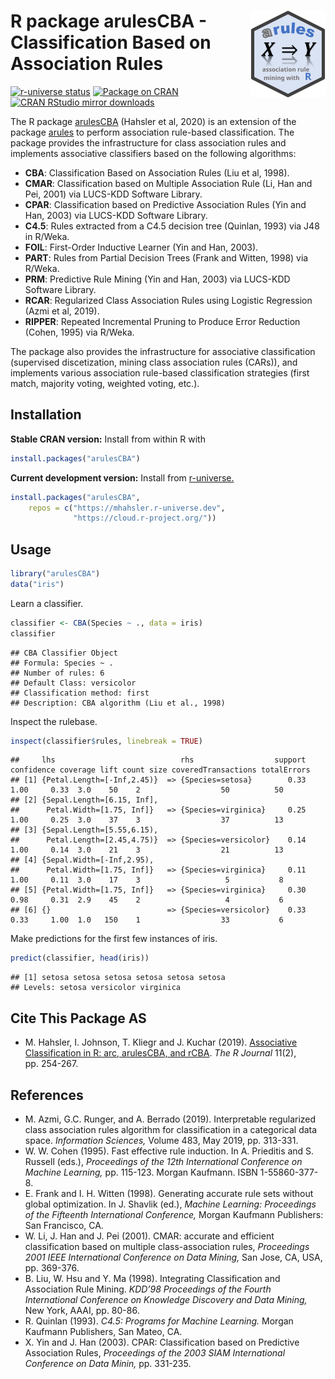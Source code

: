 
# <img src="man/figures/logo.svg" align="right" height="139" /> R package arulesCBA - Classification Based on Association Rules

[![r-universe
status](https://mhahsler.r-universe.dev/badges/arulesCBA)](https://mhahsler.r-universe.dev/arulesCBA)
[![Package on
CRAN](https://www.r-pkg.org/badges/version/arulesCBA)](https://CRAN.R-project.org/package=arulesCBA)
[![CRAN RStudio mirror
downloads](https://cranlogs.r-pkg.org/badges/arulesCBA)](https://CRAN.R-project.org/package=arulesCBA)

The R package [arulesCBA](https://cran.r-project.org/package=arulesCBA)
(Hahsler et al, 2020) is an extension of the package
[arules](https://cran.r-project.org/package=arules) to perform
association rule-based classification. The package provides the
infrastructure for class association rules and implements associative
classifiers based on the following algorithms:

- **CBA**: Classification Based on Association Rules (Liu et al, 1998).
- **CMAR**: Classification based on Multiple Association Rule (Li, Han
  and Pei, 2001) via LUCS-KDD Software Library.
- **CPAR**: Classification based on Predictive Association Rules (Yin
  and Han, 2003) via LUCS-KDD Software Library.
- **C4.5**: Rules extracted from a C4.5 decision tree (Quinlan, 1993)
  via J48 in R/Weka.
- **FOIL**: First-Order Inductive Learner (Yin and Han, 2003).
- **PART**: Rules from Partial Decision Trees (Frank and Witten, 1998)
  via R/Weka.
- **PRM**: Predictive Rule Mining (Yin and Han, 2003) via LUCS-KDD
  Software Library.
- **RCAR**: Regularized Class Association Rules using Logistic
  Regression (Azmi et al, 2019).
- **RIPPER**: Repeated Incremental Pruning to Produce Error Reduction
  (Cohen, 1995) via R/Weka.

The package also provides the infrastructure for associative
classification (supervised discetization, mining class association rules
(CARs)), and implements various association rule-based classification
strategies (first match, majority voting, weighted voting, etc.).

## Installation

**Stable CRAN version:** Install from within R with

``` r
install.packages("arulesCBA")
```

**Current development version:** Install from
[r-universe.](https://mhahsler.r-universe.dev/arulesCBA)

``` r
install.packages("arulesCBA",
    repos = c("https://mhahsler.r-universe.dev",
              "https://cloud.r-project.org/"))
```

## Usage

``` r
library("arulesCBA")
data("iris")
```

Learn a classifier.

``` r
classifier <- CBA(Species ~ ., data = iris)
classifier
```

    ## CBA Classifier Object
    ## Formula: Species ~ .
    ## Number of rules: 6
    ## Default Class: versicolor
    ## Classification method: first  
    ## Description: CBA algorithm (Liu et al., 1998)

Inspect the rulebase.

``` r
inspect(classifier$rules, linebreak = TRUE)
```

    ##     lhs                            rhs                  support confidence coverage lift count size coveredTransactions totalErrors
    ## [1] {Petal.Length=[-Inf,2.45)}  => {Species=setosa}        0.33       1.00     0.33  3.0    50    2                  50          50
    ## [2] {Sepal.Length=[6.15, Inf],                                                                                                     
    ##      Petal.Width=[1.75, Inf]}   => {Species=virginica}     0.25       1.00     0.25  3.0    37    3                  37          13
    ## [3] {Sepal.Length=[5.55,6.15),                                                                                                     
    ##      Petal.Length=[2.45,4.75)}  => {Species=versicolor}    0.14       1.00     0.14  3.0    21    3                  21          13
    ## [4] {Sepal.Width=[-Inf,2.95),                                                                                                      
    ##      Petal.Width=[1.75, Inf]}   => {Species=virginica}     0.11       1.00     0.11  3.0    17    3                   5           8
    ## [5] {Petal.Width=[1.75, Inf]}   => {Species=virginica}     0.30       0.98     0.31  2.9    45    2                   4           6
    ## [6] {}                          => {Species=versicolor}    0.33       0.33     1.00  1.0   150    1                  33           6

Make predictions for the first few instances of iris.

``` r
predict(classifier, head(iris))
```

    ## [1] setosa setosa setosa setosa setosa setosa
    ## Levels: setosa versicolor virginica

## Cite This Package AS

- M. Hahsler, I. Johnson, T. Kliegr and J. Kuchar (2019). [Associative
  Classification in R: arc, arulesCBA, and
  rCBA](https://journal.r-project.org/archive/2019/RJ-2019-048/). *The R
  Journal* 11(2), pp. 254-267.

## References

- M. Azmi, G.C. Runger, and A. Berrado (2019). Interpretable regularized
  class association rules algorithm for classification in a categorical
  data space. *Information Sciences,* Volume 483, May 2019, pp. 313-331.
- W. W. Cohen (1995). Fast effective rule induction. In A. Prieditis
  and S. Russell (eds.), *Proceedings of the 12th International
  Conference on Machine Learning,* pp. 115-123. Morgan Kaufmann. ISBN
  1-55860-377-8.
- E. Frank and I. H. Witten (1998). Generating accurate rule sets
  without global optimization. In J. Shavlik (ed.), *Machine Learning:
  Proceedings of the Fifteenth International Conference,* Morgan
  Kaufmann Publishers: San Francisco, CA.
- W. Li, J. Han and J. Pei (2001). CMAR: accurate and efficient
  classification based on multiple class-association rules, *Proceedings
  2001 IEEE International Conference on Data Mining,* San Jose, CA, USA,
  pp. 369-376.
- B. Liu, W. Hsu and Y. Ma (1998). Integrating Classification and
  Association Rule Mining. *KDD’98 Proceedings of the Fourth
  International Conference on Knowledge Discovery and Data Mining,* New
  York, AAAI, pp. 80-86.
- R. Quinlan (1993). *C4.5: Programs for Machine Learning.* Morgan
  Kaufmann Publishers, San Mateo, CA.
- X. Yin and J. Han (2003). CPAR: Classification based on Predictive
  Association Rules, *Proceedings of the 2003 SIAM International
  Conference on Data Minin,* pp. 331-235.
